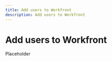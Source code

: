 ```yaml
---
title: Add users to Workfront
description: Add users to Workfront
---
```

# Add users to Workfront

Placeholder
